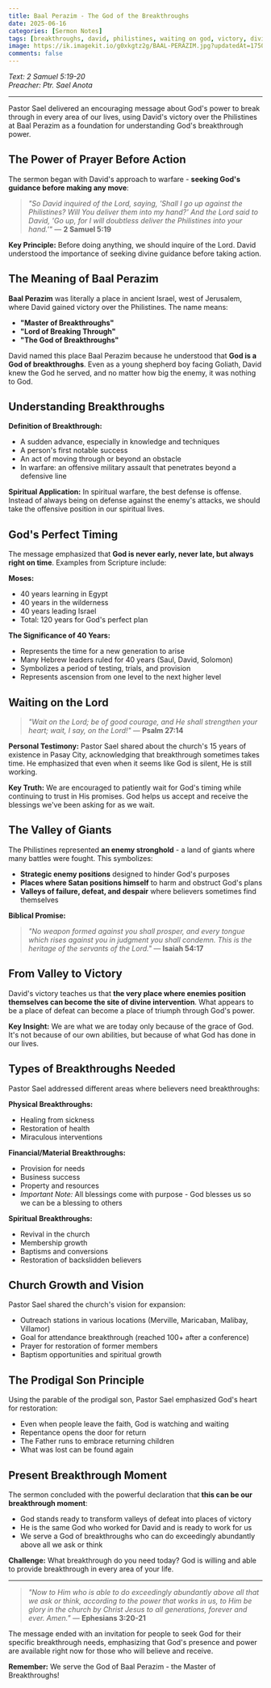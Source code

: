 ```yaml
---
title: Baal Perazim - The God of the Breakthroughs
date: 2025-06-16
categories: [Sermon Notes]
tags: [breakthroughs, david, philistines, waiting on god, victory, divine timing]
image: https://ik.imagekit.io/g0xkgtz2g/BAAL-PERAZIM.jpg?updatedAt=1750129266010
comments: false
---
```


_Text: 2 Samuel 5:19-20_  
_Preacher: Ptr. Sael Anota_

---

Pastor Sael delivered an encouraging message about God's power to break through in every area of our lives, using David's victory over the Philistines at Baal Perazim as a foundation for understanding God's breakthrough power.

## The Power of Prayer Before Action

The sermon began with David's approach to warfare - **seeking God's guidance before making any move**:

> _"So David inquired of the Lord, saying, 'Shall I go up against the Philistines? Will You deliver them into my hand?' And the Lord said to David, 'Go up, for I will doubtless deliver the Philistines into your hand.'"_ — **2 Samuel 5:19**

**Key Principle:** Before doing anything, we should inquire of the Lord. David understood the importance of seeking divine guidance before taking action.

## The Meaning of Baal Perazim

**Baal Perazim** was literally a place in ancient Israel, west of Jerusalem, where David gained victory over the Philistines. The name means:

- **"Master of Breakthroughs"**
- **"Lord of Breaking Through"** 
- **"The God of Breakthroughs"**

David named this place Baal Perazim because he understood that **God is a God of breakthroughs**. Even as a young shepherd boy facing Goliath, David knew the God he served, and no matter how big the enemy, it was nothing to God.

## Understanding Breakthroughs

**Definition of Breakthrough:**
- A sudden advance, especially in knowledge and techniques
- A person's first notable success
- An act of moving through or beyond an obstacle
- In warfare: an offensive military assault that penetrates beyond a defensive line

**Spiritual Application:** In spiritual warfare, the best defense is offense. Instead of always being on defense against the enemy's attacks, we should take the offensive position in our spiritual lives.

## God's Perfect Timing

The message emphasized that **God is never early, never late, but always right on time**. Examples from Scripture include:

**Moses:** 
- 40 years learning in Egypt
- 40 years in the wilderness  
- 40 years leading Israel
- Total: 120 years for God's perfect plan

**The Significance of 40 Years:**
- Represents the time for a new generation to arise
- Many Hebrew leaders ruled for 40 years (Saul, David, Solomon)
- Symbolizes a period of testing, trials, and provision
- Represents ascension from one level to the next higher level

## Waiting on the Lord

> _"Wait on the Lord; be of good courage, and He shall strengthen your heart; wait, I say, on the Lord!"_ — **Psalm 27:14**

**Personal Testimony:** Pastor Sael shared about the church's 15 years of existence in Pasay City, acknowledging that breakthrough sometimes takes time. He emphasized that even when it seems like God is silent, He is still working.

**Key Truth:** We are encouraged to patiently wait for God's timing while continuing to trust in His promises. God helps us accept and receive the blessings we've been asking for as we wait.

## The Valley of Giants

The Philistines represented **an enemy stronghold** - a land of giants where many battles were fought. This symbolizes:

- **Strategic enemy positions** designed to hinder God's purposes
- **Places where Satan positions himself** to harm and obstruct God's plans
- **Valleys of failure, defeat, and despair** where believers sometimes find themselves

**Biblical Promise:**
> _"No weapon formed against you shall prosper, and every tongue which rises against you in judgment you shall condemn. This is the heritage of the servants of the Lord."_ — **Isaiah 54:17**

## From Valley to Victory

David's victory teaches us that **the very place where enemies position themselves can become the site of divine intervention**. What appears to be a place of defeat can become a place of triumph through God's power.

**Key Insight:** We are what we are today only because of the grace of God. It's not because of our own abilities, but because of what God has done in our lives.

## Types of Breakthroughs Needed

Pastor Sael addressed different areas where believers need breakthroughs:

**Physical Breakthroughs:**
- Healing from sickness
- Restoration of health
- Miraculous interventions

**Financial/Material Breakthroughs:**
- Provision for needs
- Business success
- Property and resources
- *Important Note:* All blessings come with purpose - God blesses us so we can be a blessing to others

**Spiritual Breakthroughs:**
- Revival in the church
- Membership growth
- Baptisms and conversions
- Restoration of backslidden believers

## Church Growth and Vision

Pastor Sael shared the church's vision for expansion:
- Outreach stations in various locations (Merville, Maricaban, Malibay, Villamor)
- Goal for attendance breakthrough (reached 100+ after a conference)
- Prayer for restoration of former members
- Baptism opportunities and spiritual growth

## The Prodigal Son Principle

Using the parable of the prodigal son, Pastor Sael emphasized God's heart for restoration:

- Even when people leave the faith, God is watching and waiting
- Repentance opens the door for return
- The Father runs to embrace returning children
- What was lost can be found again

## Present Breakthrough Moment

The sermon concluded with the powerful declaration that **this can be our breakthrough moment**:

- God stands ready to transform valleys of defeat into places of victory
- He is the same God who worked for David and is ready to work for us
- We serve a God of breakthroughs who can do exceedingly abundantly above all we ask or think

**Challenge:** What breakthrough do you need today? God is willing and able to provide breakthrough in every area of your life.

---

> _"Now to Him who is able to do exceedingly abundantly above all that we ask or think, according to the power that works in us, to Him be glory in the church by Christ Jesus to all generations, forever and ever. Amen."_ — **Ephesians 3:20-21**

The message ended with an invitation for people to seek God for their specific breakthrough needs, emphasizing that God's presence and power are available right now for those who will believe and receive.

**Remember:** We serve the God of Baal Perazim - the Master of Breakthroughs!